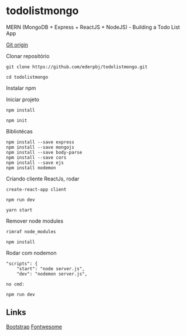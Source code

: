 # todolistmongo
MERN (MongoDB + Express + ReactJS + NodeJS) - Building a Todo List App

[Git origin](https://github.com/ArjunAranetaCodes/MoreCodes-Youtube/tree/master/mern-todolist-mongodb)

Clonar repositório
```
git clone https://github.com/ederpbj/todolistmongo.git

cd todolistmongo
```


Instalar npm

Iniciar projeto
```
npm install

npm init
```


Bibliotécas
```
npm install --save express
npm install --save mongojs
npm install --save body-parse
npm install --save cors
npm install --save ejs
npm install nodemon
```

Criando cliente ReactJs, rodar
```
create-react-app client

npm run dev

yarn start
```

Remover node modules
```
rimraf node_modules

npm install
```

Rodar com nodemon
```
"scripts": {
    "start": "node server.js",
    "dev": "nodemon server.js",

no cmd: 

npm run dev
```


## Links

[Bootstrap](https://getbootstrap.com/docs/4.5/getting-started/introduction/)
[Fontwesome](https://fontawesome.com/v4.7.0/get-started/)